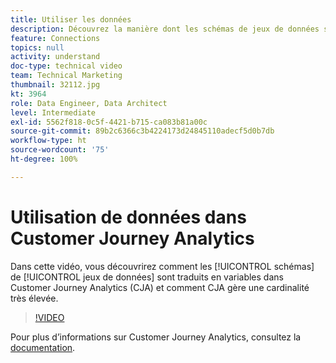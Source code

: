 ```yaml
---
title: Utiliser les données
description: Découvrez la manière dont les schémas de jeux de données sont traduits en variables au sein d’Adobe Customer Journey Analytics et comment CJA gère une cardinalité très élevée.
feature: Connections
topics: null
activity: understand
doc-type: technical video
team: Technical Marketing
thumbnail: 32112.jpg
kt: 3964
role: Data Engineer, Data Architect
level: Intermediate
exl-id: 5562f818-0c5f-4421-b715-ca083b81a00c
source-git-commit: 89b2c6366c3b4224173d24845110adecf5d0b7db
workflow-type: ht
source-wordcount: '75'
ht-degree: 100%

---
```


# Utilisation de données dans Customer Journey Analytics

Dans cette vidéo, vous découvrirez comment les [!UICONTROL schémas] de [!UICONTROL jeux de données] sont traduits en variables dans Customer Journey Analytics (CJA) et comment CJA gère une cardinalité très élevée.

>[!VIDEO](https://video.tv.adobe.com/v/32112/?quality=12&learn=on)

Pour plus d’informations sur Customer Journey Analytics, consultez la [documentation](https://experienceleague.adobe.com/docs/analytics-platform/using/cja-landing.html?lang=fr).
